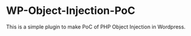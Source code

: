 # WP-Object-Injection-PoC
This is a simple plugin to make PoC of PHP Object Injection in Wordpress.
